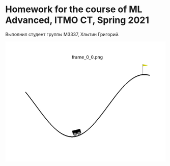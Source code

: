 # Homework for the course of ML Advanced, ITMO CT, Spring 2021

Выполнил студент группы М3337, Хлытин Григорий.

![MountainCar](https://github.com/grifguitar/ml-advanced/blob/main/MountainCar_1.gif)